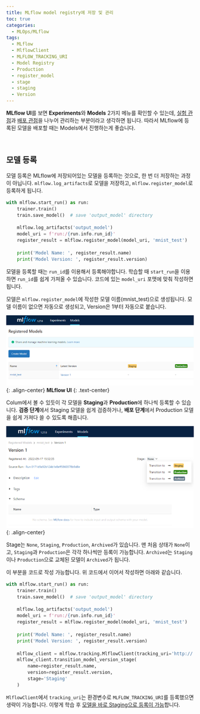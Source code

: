 ```yaml
---
title: MLflow model registry에 저장 및 관리
toc: true
categories:
  - MLOps/MLflow
tags:
  - MLflow
  - MlflowClient
  - MLFLOW_TRACKING_URI
  - Model Registry
  - Production
  - register_model
  - stage
  - staging
  - Version
---
```


**MLflow UI**를 보면 **Experiments**와 **Models** 2가지 메뉴를 확인할 수 있는데, <u>실험 관점</u>과 <u>배포 관점</u>을 나누어 관리하는 부분이라고 생각하면 됩니다. 따라서 MLflow에 등록된 모델을 배포할 때는 Models에서 진행하는게 좋습니다.

<br>

## **모델 등록**

모델 등록은 MLflow에 저장되어있는 모델을 등록하는 것으로, 한 번 더 저장하는 과정이 아닙니다. `mlflow.log_artifacts`로 모델을 저장하고, `mlflow.register_model`로 등록하게 됩니다.

```python
with mlflow.start_run() as run:
    trainer.train()
    train.save_model()  # save 'output_model' directory
    
    mlflow.log_artifacts('output_model')
    model_uri = f'run:/{run.info.run_id}'
    register_result = mlflow.register_model(model_uri, 'mnist_test')
    
    print('Model Name: ', register_result.name)
    print('Model Version: ', register_result.version)
```

모델을 등록할 때는 `run_id`를 이용해서 등록해야합니다. 학습할 때 `start_run`을 이용하면 `run_id`를 쉽게 가져올 수 있습니다. 코드에 있는 `model_uri` 포맷에 맞춰 작성하면 됩니다.

모델은 `mlflow.register_model`에 작성한 모델 이름(mnist_test)으로 생성됩니다. 모델 이름이 없으면 자동으로 생성되고, Version은 1부터 자동으로 붙습니다.

![mlflow ui](/assets/images/posts/2022-9-18-tistory-post-111/img-1.png){: .align-center}
**MLflow UI**
{: .text-center}

Colum에서 볼 수 있듯이 각 모델을 **Staging**과 **Production**에 하나씩 등록할 수 있습니다. **검증 단계**에서 Staging 모델을 쉽게 검증하거나, **배포 단계**에서 Production 모델을 쉽게 가져다 쓸 수 있도록 해줍니다.

![mlflow models](/assets/images/posts/2022-9-18-tistory-post-111/img-2.png){: .align-center}

Stage는 `None`, `Staging`, `Production`, `Archived`가 있습니다. 맨 처음 상태가 `None`이고, `Staging`과 `Production`은 각각 하나씩만 등록이 가능합니다. `Archived`는 `Staging`이나 `Production`으로 교체된 모델이 `Archived`가 됩니다.

이 부분을 코드로 작성 가능합니다. 위 코드에서 이어서 작성하면 아래와 같습니다.

```python
with mlflow.start_run() as run:
    trainer.train()
    train.save_model()  # save 'output_model' directory
    
    mlflow.log_artifacts('output_model')
    model_uri = f'run:/{run.info.run_id}'
    register_result = mlflow.register_model(model_uri, 'mnist_test')
    
    print('Model Name: ', register_result.name)
    print('Model Version: ', register_result.version)
    
    mlflow_client = mlflow.tracking.MlflowClient(tracking_uri='http://...')
    mlflow_client.transition_model_version_stage(
    	name=register_result.name,
        version=register_result.version,
        stage='Staging'
    )
```

`MlflowClient`에서 `tracking_uri`는 환경변수로 `MLFLOW_TRACKING_URI`를 등록했으면 생략이 가능합니다. 이렇게 학습 후 <u>모델을 바로 Staging으로 등록이 가능</u>합니다.
